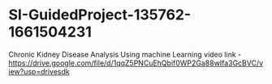 # SI-GuidedProject-135762-1661504231
Chronic Kidney Disease Analysis Using machine Learning
video link - https://drive.google.com/file/d/1qqZ5PNCuEhQbif0WP2Ga88wIfa3GcBVC/view?usp=drivesdk
